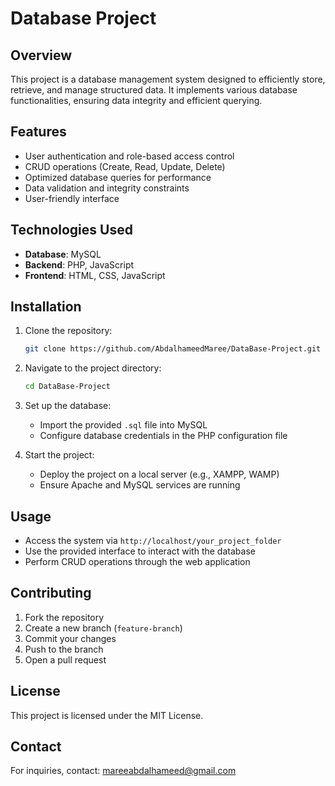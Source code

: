 # Database Project

## Overview
This project is a database management system designed to efficiently store, retrieve, and manage structured data. It implements various database functionalities, ensuring data integrity and efficient querying.

## Features
- User authentication and role-based access control
- CRUD operations (Create, Read, Update, Delete)
- Optimized database queries for performance
- Data validation and integrity constraints
- User-friendly interface

## Technologies Used
- **Database**: MySQL
- **Backend**: PHP, JavaScript
- **Frontend**: HTML, CSS, JavaScript

## Installation
1. Clone the repository:
   ```sh
   git clone https://github.com/AbdalhameedMaree/DataBase-Project.git
   ```
2. Navigate to the project directory:
   ```sh
   cd DataBase-Project
   ```
3. Set up the database:
   - Import the provided `.sql` file into MySQL
   - Configure database credentials in the PHP configuration file

4. Start the project:
   - Deploy the project on a local server (e.g., XAMPP, WAMP)
   - Ensure Apache and MySQL services are running

## Usage
- Access the system via `http://localhost/your_project_folder`
- Use the provided interface to interact with the database
- Perform CRUD operations through the web application

## Contributing
1. Fork the repository
2. Create a new branch (`feature-branch`)
3. Commit your changes
4. Push to the branch
5. Open a pull request

## License
This project is licensed under the MIT License.

## Contact
For inquiries, contact: mareeabdalhameed@gmail.com

